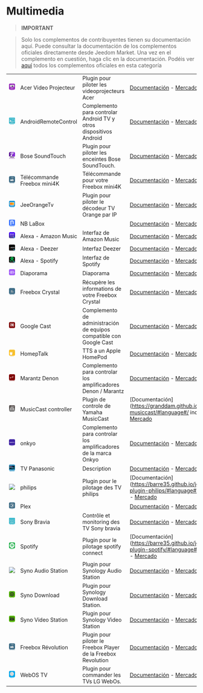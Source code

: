 
# Multimedia


>**IMPORTANT**

>Solo los complementos de contribuyentes tienen su documentación aquí. Puede consultar la documentación de los complementos oficiales directamente desde Jeedom Market. Una vez en el complemento en cuestión, haga clic en la documentación.
>Podéis ver [aquí](https://market.jeedom.com/index.php?v=d&p=market&type=plugin&categorie=multimedia) todos los complementos oficiales en esta categoría

| | | | |
|--- | --- | --- | ---|
|<img src="AcerVP/AcerVP_icon.png" class="pluginLogo" width="100" />|Acer Video Projecteur|Plugin pour piloter les videoprojecteurs Acer|[Documentación](https://github.com/Cricri67/Jeedom-AcerVP/blob/master/docs/#language#/index.md) - [Mercado](https://market.jeedom.com/index.php?v=d&p=market_display&id=3501)|
|<img src="AndroidRemoteControl/AndroidRemoteControl_icon.png" class="pluginLogo" width="100" />|AndroidRemoteControl|Complemento para controlar Android TV y otros dispositivos Android|[Documentación](https://NextDom.github.io/plugin-AndroidRemoteControl/) - [Mercado](https://market.jeedom.com/index.php?v=d&p=market_display&id=3360)|
|<img src="BoseSoundTouch/BoseSoundTouch_icon.png" class="pluginLogo" width="100" />|Bose SoundTouch|Plugin pour piloter les enceintes Bose SoundTouch.|[Documentación](https://sabinus52.github.io/jeedom-bose-soundtouch/#language#/) - [Mercado](https://market.jeedom.com/index.php?v=d&p=market_display&id=3565)|
|<img src="FreeboxMini4k/FreeboxMini4k_icon.png" class="pluginLogo" width="100" />|Télécommande Freebox mini4K|Télécommande pour votre Freebox mini4K|[Documentación](http://mika-nt28.github.io/Documentations/FreeboxMini4k/#language#) - [Mercado](https://market.jeedom.com/index.php?v=d&p=market_display&id=3756)|
|<img src="JeeOrangeTv/JeeOrangeTv_icon.png" class="pluginLogo" width="100" />|JeeOrangeTv|Plugin pour piloter le décodeur TV Orange par IP|[Documentación](https://totoff974.github.io/JeeOrangeTv/#language#/) - [Mercado](https://market.jeedom.com/index.php?v=d&p=market_display&id=2706)|
|<img src="NBLabox/NBLabox_icon.png" class="pluginLogo" width="100" />|NB LaBox||[Documentación]() - [Mercado](https://market.jeedom.com/index.php?v=d&p=market_display&id=2428)|
|<img src="alexaamazonmusic/alexaamazonmusic_icon.png" class="pluginLogo" width="100" />|Alexa - Amazon Music|Interfaz de Amazon Music|[Documentación](http://sigalou-domotique.fr/plugin-jeedom-alexa-api/90-alexa-amazon-music-documentation) - [Mercado](https://market.jeedom.com/index.php?v=d&p=market_display&id=3910)|
|<img src="alexadeezer/alexadeezer_icon.png" class="pluginLogo" width="100" />|Alexa - Deezer|Interfaz Deezer|[Documentación](http://sigalou-domotique.fr/plugin-jeedom-alexa-api/98-alexa-deezer-documentation) - [Mercado](https://market.jeedom.com/index.php?v=d&p=market_display&id=3911)|
|<img src="alexaspotify/alexaspotify_icon.png" class="pluginLogo" width="100" />|Alexa - Spotify|Interfaz de Spotify|[Documentación](http://sigalou-domotique.fr/plugin-jeedom-alexa-api/97-alexa-sportify-documentation) - [Mercado](https://market.jeedom.com/index.php?v=d&p=market_display&id=3913)|
|<img src="diaporama/diaporama_icon.png" class="pluginLogo" width="100" />|Diaporama|Diaporama|[Documentación](http://sigalou-domotique.fr/diaporama/82-plugin-diaporama-documentation) - [Mercado](https://market.jeedom.com/index.php?v=d&p=market_display&id=3870)|
|<img src="freeCrystal/freeCrystal_icon.png" class="pluginLogo" width="100" />|Freebox Crystal|Récupère les informations de votre Freebox Crystal|[Documentación](https://mika-nt28.github.io/Documentations/freeCrystal/#language#/) - [Mercado](https://market.jeedom.com/index.php?v=d&p=market_display&id=1139)|
|<img src="googlecast/googlecast_icon.png" class="pluginLogo" width="100" />|Google Cast|Complemento de administración de equipos compatible con Google Cast|[Documentación](https://github.com/guirem/plugin-googlecast/blob/develop/docs/es_ES/index.md) - [Mercado](https://market.jeedom.com/index.php?v=d&p=market_display&id=3350)|
|<img src="homepTalk/homepTalk_icon.png" class="pluginLogo" width="100" />|HomepTalk|TTS a un Apple HomePod|[Documentación](https://nebzhb.github.io/jeedom_docs/plugins/homepTalk/es_ES/) - [Mercado](https://market.jeedom.com/index.php?v=d&p=market_display&id=3825)|
|<img src="marantzdenon/marantzdenon_icon.png" class="pluginLogo" width="100" />|Marantz Denon|Complemento para controlar los amplificadores Denon / Marantz|[Documentación](https://github.com/guirem/plugin-marantzdenon/blob/master/docs/es_ES/index.md) - [Mercado](https://market.jeedom.com/index.php?v=d&p=market_display&id=3342)|
|<img src="musiccast/musiccast_icon.png" class="pluginLogo" width="100" />|MusicCast controller|Plugin de controle de Yamaha MusicCast|[Documentación](https://granddam.github.io/plugin-musiccast/#language#/ index) - [Mercado](https://market.jeedom.com/index.php?v=d&p=market_display&id=3099)|
|<img src="onkyo/onkyo_icon.png" class="pluginLogo" width="100" />|onkyo|Complemento para controlar los amplificadores de la marca Onkyo|[Documentación](http://dough29.github.io/Jeedom-Onkyo/es_ES/) - [Mercado](https://market.jeedom.com/index.php?v=d&p=market_display&id=1107)|
|<img src="panasonicVIERA/panasonicVIERA_icon.png" class="pluginLogo" width="100" />|TV Panasonic|Description|[Documentación]() - [Mercado](https://market.jeedom.com/index.php?v=d&p=market_display&id=2882)|
|<img src="philips/philips_icon.png" class="pluginLogo" width="100" />|philips|Plugin pour le pilotage des TV philips|[Documentación](https://barre35.github.io/jeedom-plugin-philips/#language#/ index) - [Mercado](https://market.jeedom.com/index.php?v=d&p=market_display&id=3875)|
|<img src="plex/plex_icon.png" class="pluginLogo" width="100" />|Plex||[Documentación](https://mika-nt28.github.io/Documentations/plex/#language#/) - [Mercado](https://market.jeedom.com/index.php?v=d&p=market_display&id=1380)|
|<img src="sonybravia/sonybravia_icon.png" class="pluginLogo" width="100" />|Sony Bravia|Contrôle et monitoring des TV Sony bravia|[Documentación](https://NextDom.github.io//plugin-sonybravia/#language#/) - [Mercado](https://market.jeedom.com/index.php?v=d&p=market_display&id=3100)|
|<img src="spotify/spotify_icon.png" class="pluginLogo" width="100" />|Spotify|Plugin pour le pilotage spotify connect|[Documentación](https://barre35.github.io/jeedom-plugin-spotify/#language#/ index) - [Mercado](https://market.jeedom.com/index.php?v=d&p=market_display&id=3700)|
|<img src="synoaudio/synoaudio_icon.png" class="pluginLogo" width="100" />|Syno Audio Station|Plugin pour Synology Audio Station|[Documentación](https://nexus79000.github.io/synoaudio/#language#/) - [Mercado](https://market.jeedom.com/index.php?v=d&p=market_display&id=2063)|
|<img src="synodownload/synodownload_icon.png" class="pluginLogo" width="100" />|Syno Download|Plugin pour Synology Download Station.|[Documentación](https://nexus79000.github.io/synodownload/#language#/) - [Mercado](https://market.jeedom.com/index.php?v=d&p=market_display&id=2624)|
|<img src="synovideo/synovideo_icon.png" class="pluginLogo" width="100" />|Syno Video Station|Plugin pour Synology Video Station|[Documentación](https://nexus79000.github.io/synovideo/#language#/) - [Mercado](https://market.jeedom.com/index.php?v=d&p=market_display&id=2887)|
|<img src="telecfree/telecfree_icon.png" class="pluginLogo" width="100" />|Freebox Révolution|Plugin pour piloter le Freebox Player de la Freebox Revolution|[Documentación](https://mika-nt28.github.io/Documentations/telecfree/#language#/) - [Mercado](https://market.jeedom.com/index.php?v=d&p=market_display&id=2032)|
|<img src="webosTv/webosTv_icon.png" class="pluginLogo" width="100" />|WebOS TV|Plugin pour commander les TVs LG WebOs.|[Documentación](https://zyg0m4t1k.github.io/webosTv/#language#/) - [Mercado](https://market.jeedom.com/index.php?v=d&p=market_display&id=3301)|
